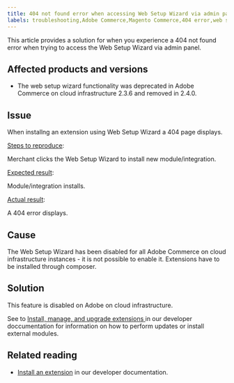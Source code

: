 ```yaml
---
title: 404 not found error when accessing Web Setup Wizard via admin panel 
labels: troubleshooting,Adobe Commerce,Magento Commerce,404 error,web setup wizard
---
```


This article provides a solution for when you experience a 404 not found error when trying to access the Web Setup Wizard via admin panel.

## Affected products and versions

* The web setup wizard functionality was deprecated in Adobe Commerce on cloud infrastructure 2.3.6 and removed in 2.4.0.

## Issue

When installng an extension using Web Setup Wizard a 404 page displays.

<ins>Steps to reproduce</ins>:

Merchant clicks the Web Setup Wizard to install new module/integration.

<ins>Expected result</ins>:

Module/integration installs.

<ins>Actual result</ins>:

A 404 error displays.

## Cause

The Web Setup Wizard has been disabled for all Adobe Commerce on cloud infrastructure instances - it is not possible to enable it. Extensions have to be installed through composer.

## Solution

This feature is disabled on Adobe on cloud infrastructure.

See to [Install, manage, and upgrade extensions
](https:/devdocs.magento.com/cloud/howtos/install-components.html) in our developer doccumentation for information on how to perform updates or install external modules.

## Related reading

* [Install an extension](https://devdocs.magento.com/cloud/howtos/install-components.html#install-an-extension) in our developer documentation.
